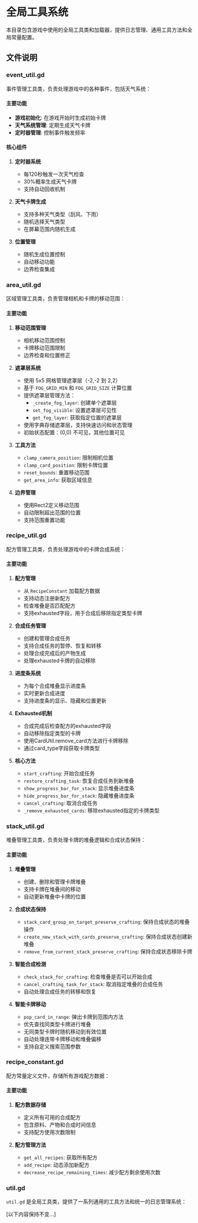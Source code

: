 # 全局工具系统

本目录包含游戏中使用的全局工具类和加载器，提供日志管理、通用工具方法和全局常量配置。

## 文件说明

### event_util.gd

事件管理工具类，负责处理游戏中的各种事件，包括天气系统：

#### 主要功能
- **游戏初始化**: 在游戏开始时生成初始卡牌
- **天气系统管理**: 定期生成天气卡牌
- **定时器管理**: 控制事件触发频率

#### 核心组件
1. **定时器系统**
   - 每120秒触发一次天气检查
   - 30%概率生成天气卡牌
   - 支持自动回收机制

2. **天气卡牌生成**
   - 支持多种天气类型（刮风、下雨）
   - 随机选择天气类型
   - 在屏幕范围内随机生成

3. **位置管理**
   - 随机生成位置控制
   - 自动移动功能
   - 边界检查集成

### area_util.gd

区域管理工具类，负责管理相机和卡牌的移动范围：

#### 主要功能
1. **移动范围管理**
   - 相机移动范围控制
   - 卡牌移动范围限制
   - 边界检查和位置修正

2. **遮罩层系统**
   - 使用 5x5 网格管理遮罩层（-2,-2 到 2,2）
   - 基于 `FOG_GRID_MIN` 和 `FOG_GRID_SIZE` 计算位置
   - 提供遮罩层管理方法：
     * `_create_fog_layer`: 创建单个遮罩层
     * `set_fog_visible`: 设置遮罩层可见性
     * `get_fog_layer`: 获取指定位置的遮罩层
   - 使用字典存储遮罩层，支持快速访问和状态管理
   - 初始状态配置：(0,0) 不可见，其他位置可见

3. **工具方法**
   - `clamp_camera_position`: 限制相机位置
   - `clamp_card_position`: 限制卡牌位置
   - `reset_bounds`: 重置移动范围
   - `get_area_info`: 获取区域信息

4. **边界管理**
   - 使用Rect2定义移动范围
   - 自动限制超出范围的位置
   - 支持范围重置功能

### recipe_util.gd

配方管理工具类，负责处理游戏中的卡牌合成系统：

#### 主要功能
1. **配方管理**
   - 从 `RecipeConstant` 加载配方数据
   - 支持动态注册新配方
   - 检查堆叠是否匹配配方
   - 支持exhausted字段，用于合成后移除指定类型卡牌

2. **合成任务管理**
   - 创建和管理合成任务
   - 支持合成任务的暂停、恢复和转移
   - 处理合成完成后的产物生成
   - 处理exhausted卡牌的自动移除

3. **进度条系统**
   - 为每个合成堆叠显示进度条
   - 实时更新合成进度
   - 支持进度条的显示、隐藏和位置更新

4. **Exhausted机制**
   - 合成完成后检查配方的exhausted字段
   - 自动移除指定类型的卡牌
   - 使用CardUtil.remove_card方法进行卡牌移除
   - 通过card_type字段获取卡牌类型

5. **核心方法**
   - `start_crafting`: 开始合成任务
   - `restore_crafting_task`: 恢复合成任务到新堆叠
   - `show_progress_bar_for_stack`: 显示堆叠进度条
   - `hide_progress_bar_for_stack`: 隐藏堆叠进度条
   - `cancel_crafting`: 取消合成任务
   - `_remove_exhausted_cards`: 移除exhausted指定的卡牌类型

### stack_util.gd

堆叠管理工具类，负责处理卡牌的堆叠逻辑和合成状态保持：

#### 主要功能
1. **堆叠管理**
   - 创建、删除和管理卡牌堆叠
   - 支持卡牌在堆叠间的移动
   - 自动更新堆叠中卡牌的位置

2. **合成状态保持**
   - `stack_card_group_on_target_preserve_crafting`: 保持合成状态的堆叠操作
   - `create_new_stack_with_cards_preserve_crafting`: 保持合成状态创建新堆叠
   - `remove_from_current_stack_preserve_crafting`: 保持合成状态移除卡牌

3. **智能合成检测**
   - `check_stack_for_crafting`: 检查堆叠是否可以开始合成
   - `cancel_crafting_task_for_stack`: 取消指定堆叠的合成任务
   - 自动处理合成任务的转移和恢复

4. **智能卡牌移动**
   - `pop_card_in_range`: 弹出卡牌到范围内方法
   - 优先查找同类型卡牌进行堆叠
   - 无同类型卡牌时随机移动到有效位置
   - 自动处理连带卡牌移动和堆叠偏移
   - 支持自定义搜索范围参数

### recipe_constant.gd

配方常量定义文件，存储所有游戏配方数据：

#### 主要功能
1. **配方数据存储**
   - 定义所有可用的合成配方
   - 包含原料、产物和合成时间信息
   - 支持配方使用次数限制

2. **配方管理方法**
   - `get_all_recipes`: 获取所有配方
   - `add_recipe`: 动态添加新配方
   - `decrease_recipe_remaining_times`: 减少配方剩余使用次数

### util.gd

`util.gd` 是全局工具类，提供了一系列通用的工具方法和统一的日志管理系统：

[以下内容保持不变...]